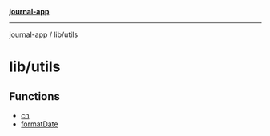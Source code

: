 [**journal-app**](../../README.md)

***

[journal-app](../../modules.md) / lib/utils

# lib/utils

## Functions

- [cn](functions/cn.md)
- [formatDate](functions/formatDate.md)

